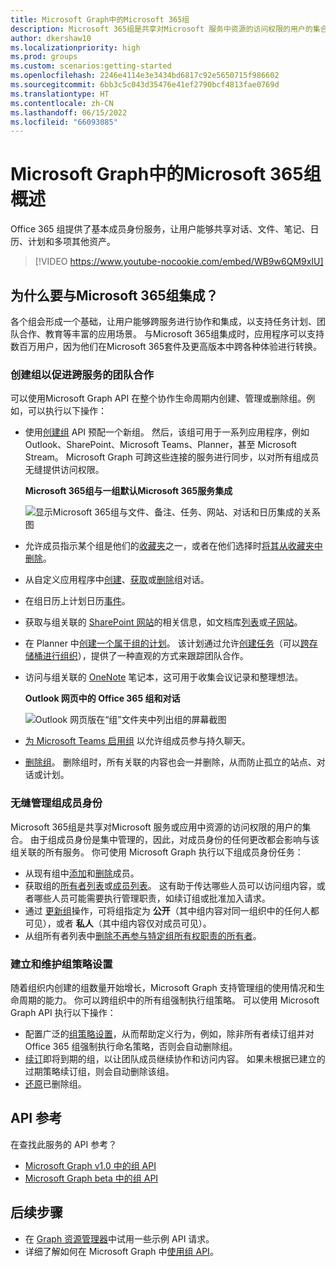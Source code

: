 ```yaml
---
title: Microsoft Graph中的Microsoft 365组
description: Microsoft 365组是共享对Microsoft 服务中资源的访问权限的用户的集合。 创建组、管理组成员身份和建立组策略。
author: dkershaw10
ms.localizationpriority: high
ms.prod: groups
ms.custom: scenarios:getting-started
ms.openlocfilehash: 2246e4114e3e3434bd6817c92e5650715f986602
ms.sourcegitcommit: 6bb3c5c043d35476e41ef2790bcf4813fae0769d
ms.translationtype: HT
ms.contentlocale: zh-CN
ms.lasthandoff: 06/15/2022
ms.locfileid: "66093085"
---
```

# <a name="overview-of-microsoft-365-groups-in-microsoft-graph"></a>Microsoft Graph中的Microsoft 365组概述

Office 365 组提供了基本成员身份服务，让用户能够共享对话、文件、笔记、日历、计划和多项其他资产。 


> [!VIDEO https://www.youtube-nocookie.com/embed/WB9w6QM9xIU]

## <a name="why-integrate-with-microsoft-365-groups"></a>为什么要与Microsoft 365组集成？   

各个组会形成一个基础，让用户能够跨服务进行协作和集成，以支持任务计划、团队合作、教育等丰富的应用场景。 与Microsoft 365组集成时，应用程序可以支持数百万用户，因为他们在Microsoft 365套件及更高版本中跨各种体验进行转换。  
 
### <a name="create-groups-to-facilitate-teamwork-across-services"></a>创建组以促进跨服务的团队合作 
 
可以使用Microsoft Graph API 在整个协作生命周期内创建、管理或删除组。例如，可以执行以下操作：  
 
- 使用[创建组](/graph/api/group-post-groups) API 预配一个新组。 然后，该组可用于一系列应用程序，例如 Outlook、SharePoint、Microsoft Teams、Planner，甚至 Microsoft Stream。 Microsoft Graph 可跨这些连接的服务进行同步，以对所有组成员无缝提供访问权限。  
 
    **Microsoft 365组与一组默认Microsoft 365服务集成**

    ![显示Microsoft 365组与文件、备注、任务、网站、对话和日历集成的关系图](images/office365-groups-concept-overview-related-services-infographic.png)  

- 允许成员指示某个组是他们的[收藏夹](/graph/api/group-addfavorite)之一，或者在他们选择时[将其从收藏夹中删除](/graph/api/group-removefavorite)。 
- 从自定义应用程序中[创建](/graph/api/group-post-conversations)、[获取](/graph/api/group-get-conversation)或[删除](/graph/api/group-delete-conversation)组对话。 
- 在组日历上计划日历[事件](/graph/api/resources/event)。 
- 获取与组关联的 [SharePoint 网站](/graph/api/resources/site)的相关信息，如文档库[列表](/graph/api/list-list)或[子网站](/graph/api/site-list-subsites)。 
- 在 Planner 中[创建一个属于组的计划](/graph/api/planner-post-buckets)。 该计划通过允许[创建任务](/graph/api/planner-post-tasks)（可以[跨存储桶进行组织](/graph/api/planner-post-buckets)），提供了一种直观的方式来跟踪团队合作。 
- 访问与组关联的 [OneNote](/graph/api/resources/onenote) 笔记本，这可用于收集会议记录和整理想法。 
  
    **Outlook 网页中的 Office 365 组和对话**

    ![Outlook 网页版在“组”文件夹中列出组的屏幕截图](images/office365-groups-concept-overview-groups-in-outlook.png) 

- [为 Microsoft Teams 启用组](/graph/api/team-put-teams) 以允许组成员参与持久聊天。  
- [删除组](/graph/api/group-delete)。 删除组时，所有关联的内容也会一并删除，从而防止孤立的站点、对话或计划。 
 
### <a name="manage-group-membership-seamlessly"></a>无缝管理组成员身份
 
Microsoft 365组是共享对Microsoft 服务或应用中资源的访问权限的用户的集合。 由于组成员身份是集中管理的，因此，对成员身份的任何更改都会影响与该组关联的所有服务。 你可使用 Microsoft Graph 执行以下组成员身份任务：
 
- 从现有组中[添加](/graph/api/group-post-members)和[删除](/graph/api/group-delete-members)成员。 
- 获取组的[所有者列表](/graph/api/group-list-owners)或[成员列表](/graph/api/group-list-members)。 这有助于传达哪些人员可以访问组内容，或者哪些人员可能需要执行管理职责，如续订组或批准加入请求。 
- 通过 [更新组](/graph/api/group-update)操作，可将组指定为 **公开**（其中组内容对同一组织中的任何人都可见），或者 **私人**（其中组内容仅对成员可见）。 
- 从组所有者列表中[删除不再参与特定组所有权职责的所有者](/graph/api/group-delete-owners)。 
 
### <a name="establish-and-maintain-group-policy-settings"></a>建立和维护组策略设置 
 
随着组织内创建的组数量开始增长，Microsoft Graph 支持管理组的使用情况和生命周期的能力。 你可以跨组织中的所有组强制执行组策略。 可以使用 Microsoft Graph API 执行以下操作：

- 配置广泛的[组策略设置](/graph/api/resources/groupsetting)，从而帮助定义行为，例如，除非所有者续订组并对 Office 365 组强制执行命名策略，否则会自动删除组。 
- [续订](/graph/api/group-renew)即将到期的组，以让团队成员继续协作和访问内容。 如果未根据已建立的过期策略续订组，则会自动删除该组。 
- [还原](/graph/api/directory-deleteditems-restore)已删除组。

## <a name="api-reference"></a>API 参考

在查找此服务的 API 参考？

- [Microsoft Graph v1.0 中的组 API](/graph/api/resources/groups-overview?view=graph-rest-1.0&preserve-view=true)
- [Microsoft Graph beta 中的组 API](/graph/api/resources/groups-overview?view=graph-rest-beta&preserve-view=true)

## <a name="next-steps"></a>后续步骤

- 在 [Graph 资源管理器](https://developer.microsoft.com/graph/graph-explorer)中试用一些示例 API 请求。
- 详细了解如何在 Microsoft Graph 中[使用组 API](/graph/api/resources/groups-overview)。
